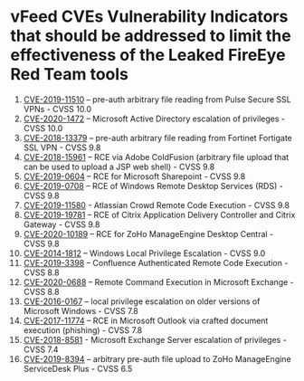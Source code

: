 # vFeed CVEs Vulnerability Indicators that should be addressed to limit the effectiveness of the Leaked FireEye Red Team tools

  1. [CVE-2019-11510](https://nvd.nist.gov/vuln/detail/CVE-2019-11510) – pre-auth arbitrary file reading from Pulse Secure SSL VPNs - CVSS 10.0
  2. [CVE-2020-1472](https://nvd.nist.gov/vuln/detail/CVE-2020-1472) – Microsoft Active Directory escalation of privileges - CVSS 10.0
  3. [CVE-2018-13379](https://nvd.nist.gov/vuln/detail/CVE-2018-13379) – pre-auth arbitrary file reading from Fortinet Fortigate SSL VPN - CVSS 9.8 
  4. [CVE-2018-15961](https://nvd.nist.gov/vuln/detail/CVE-2018-15961) – RCE via Adobe ColdFusion (arbitrary file upload that can be used to upload a JSP web shell) - CVSS 9.8 
  5. [CVE-2019-0604](https://nvd.nist.gov/vuln/detail/CVE-2019-0604) – RCE for Microsoft Sharepoint - CVSS 9.8
  6. [CVE-2019-0708](https://nvd.nist.gov/vuln/detail/CVE-2019-0708) – RCE of Windows Remote Desktop Services (RDS) - CVSS 9.8
  7. [CVE-2019-11580](https://nvd.nist.gov/vuln/detail/CVE-2019-11580) - Atlassian Crowd Remote Code Execution - CVSS 9.8 
  8. [CVE-2019-19781](https://nvd.nist.gov/vuln/detail/CVE-2019-19781) – RCE of Citrix Application Delivery Controller and Citrix Gateway - CVSS 9.8 
  9. [CVE-2020-10189](https://nvd.nist.gov/vuln/detail/CVE-2020-10189) – RCE for ZoHo ManageEngine Desktop Central - CVSS 9.8
  10. [CVE-2014-1812](https://nvd.nist.gov/vuln/detail/CVE-2014-1812) – Windows Local Privilege Escalation - CVSS 9.0  
  11. [CVE-2019-3398](https://nvd.nist.gov/vuln/detail/CVE-2019-3398) – Confluence Authenticated Remote Code Execution - CVSS 8.8 
  12. [CVE-2020-0688](https://nvd.nist.gov/vuln/detail/CVE-2020-0688) – Remote Command Execution in Microsoft Exchange - CVSS 8.8 
  13. [CVE-2016-0167](https://nvd.nist.gov/vuln/detail/CVE-2016-0167) – local privilege escalation on older versions of Microsoft Windows - CVSS 7.8 
  14. [CVE-2017-11774](https://nvd.nist.gov/vuln/detail/CVE-2017-11774) – RCE in Microsoft Outlook via crafted document execution (phishing) - CVSS 7.8 
  15. [CVE-2018-8581](https://nvd.nist.gov/vuln/detail/CVE-2018-8581) - Microsoft Exchange Server escalation of privileges - CVSS 7.4 
  16. [CVE-2019-8394](https://nvd.nist.gov/vuln/detail/CVE-2019-8394) – arbitrary pre-auth file upload to ZoHo ManageEngine ServiceDesk Plus - CVSS 6.5 
